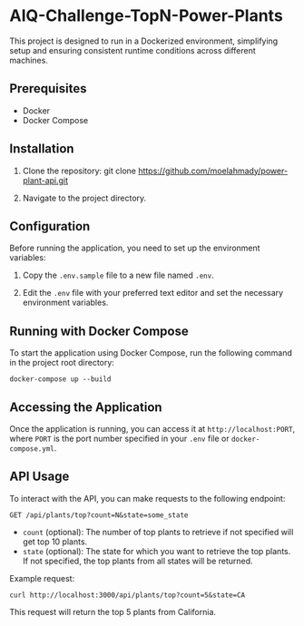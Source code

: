 # AIQ-Challenge-TopN-Power-Plants

This project is designed to run in a Dockerized environment, simplifying setup and ensuring consistent runtime conditions across different machines.

## Prerequisites

- Docker
- Docker Compose

## Installation

1. Clone the repository: 
    git clone https://github.com/moelahmady/power-plant-api.git

2. Navigate to the project directory.

## Configuration

Before running the application, you need to set up the environment variables:

1. Copy the `.env.sample` file to a new file named `.env`.

2. Edit the `.env` file with your preferred text editor and set the necessary environment variables.

## Running with Docker Compose

To start the application using Docker Compose, run the following command in the project root directory:

    docker-compose up --build


## Accessing the Application

Once the application is running, you can access it at `http://localhost:PORT`, where `PORT` is the port number specified in your `.env` file or `docker-compose.yml`.

## API Usage

To interact with the API, you can make requests to the following endpoint:

    GET /api/plants/top?count=N&state=some_state

- `count` (optional): The number of top plants to retrieve if not specified will get top 10 plants.
- `state` (optional): The state for which you want to retrieve the top plants. If not specified, the top plants from all states will be returned.

Example request:

    curl http://localhost:3000/api/plants/top?count=5&state=CA

This request will return the top 5 plants from California.